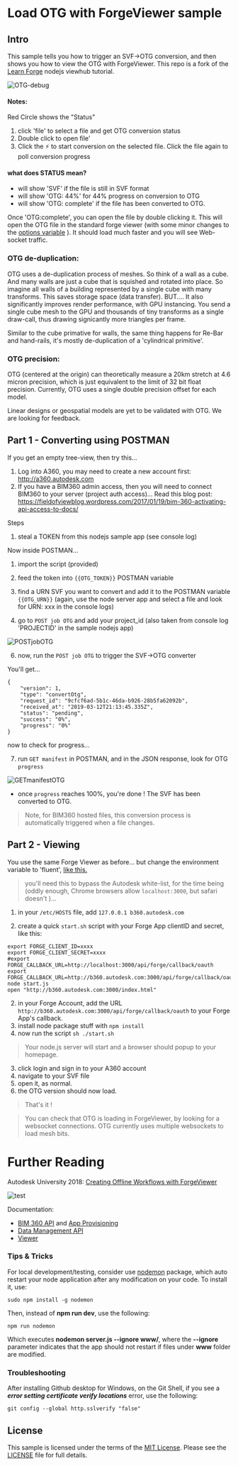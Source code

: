 # Load OTG with ForgeViewer sample



## Intro

This sample tells you how to trigger an SVF->OTG conversion, and then shows you how to view the OTG with ForgeViewer.  This repo is a fork of the [Learn Forge](http://learnforge.autodesk.io) nodejs viewhub tutorial.

![OTG-debug](https://user-images.githubusercontent.com/440241/56630579-ad02f580-6606-11e9-83e0-e213ff22ade0.png)

#### Notes:
Red Circle shows the "Status"
1. click 'file' to select a file and get OTG conversion status
2. Double click to open file'
3. Click the &#9889; to start conversion on the selected file.  Click the file again to poll conversion progress

#### what does STATUS mean?

- will show 'SVF' if the file is still in SVF format
- will show 'OTG: 44%' for 44% progress on conversion to OTG
- will show 'OTG: complete' if the file has been converted to OTG. 

Once 'OTG:complete', you can open the file by double clicking it.  This will open the OTG file in the standard forge viewer (with some minor changes to the [options variable](https://github.com/wallabyway/OTG-client-sample/blob/552c78b1fe8e1177f6694fd947a17fd189a8505b/public/js/ForgeViewer.js#L26-L29)
).  It should load much faster and you will see Web-socket traffic.



### OTG de-duplication:
OTG uses a de-duplication process of meshes.  So think of a wall as a cube.  And many walls are just a cube that is squished and rotated into place.   So imagine all walls of a building represented by a single cube with many transforms.   This saves storage space (data transfer).  BUT....
It also significantly improves render performance, with GPU instancing.  You send a single cube mesh to the GPU and thousands of tiny transforms as a single draw-call, thus drawing signicantly more triangles per frame.

Similar to the cube primative for walls, the same thing happens for Re-Bar and hand-rails, it's mostly de-duplication of a 'cylindrical primitive'.

### OTG precision:
OTG (centered at the origin) can theoretically measure a 20km stretch at 4.6 micron precision, which is just equivalent to the limit of 32 bit float precision.
Currently, OTG uses a single double precision offset for each model.

Linear designs or geospatial models are yet to be validated with OTG.  We are looking for feedback.


## Part 1 - Converting using POSTMAN

If you get an empty tree-view, then try this...
1. Log into A360, you may need to create a new account first: http://a360.autodesk.com
2. If you have a BIM360 admin access, then you will need to connect BIM360 to your server (project auth access)... Read this blog post: https://fieldofviewblog.wordpress.com/2017/01/19/bim-360-activating-api-access-to-docs/

Steps

1. steal a TOKEN from this nodejs sample app (see console log)

Now inside POSTMAN...

1. import the script (provided)
4. feed the token into `{{OTG_TOKEN}}` POSTMAN variable
5. find a URN SVF you want to convert and add it to the POSTMAN variable `{{OTG_URN}}` (again, use the node server app and select a file and look for URN: xxx in the console logs)

6. go to `POST job OTG` and add your project_id (also taken from console log 'PROJECTID' in the sample nodejs app)

<img alt="POSTjobOTG" src="https://user-images.githubusercontent.com/440241/54336971-c4ec6000-45ea-11e9-944e-b30cee2ccc6e.png">

6. now, run the `POST job OTG` to trigger the SVF->OTG converter

You'll get...

```
{
    "version": 1,
    "type": "convertOtg",
    "request_id": "9cfcf6ad-5b1c-46da-b926-28b5fa62092b",
    "received_at": "2019-03-12T21:13:45.335Z",
    "status": "pending",
    "success": "0%",
    "progress": "0%"
}
```

now to check for progress...

7. run `GET manifest` in POSTMAN, and in the JSON response, look for OTG `progress`

<img alt="GETmanifestOTG" src="https://user-images.githubusercontent.com/440241/54336970-c158d900-45ea-11e9-8100-d578eba1da42.png">

 - once `progress` reaches 100%, you're done !  The SVF has been converted to OTG.  

 > Note, for BIM360 hosted files, this conversion process is automatically triggered when a file changes.

## Part 2 - Viewing

You use the same Forge Viewer as before... but change the environment variable to 'fluent', [like this.](https://github.com/wallabyway/OTG-client-sample/blob/552c78b1fe8e1177f6694fd947a17fd189a8505b/public/js/ForgeViewer.js#L26-L29)


> you'll need this to bypass the Autodesk white-list, for the time being (oddly enough, Chrome browsers allow `localhost:3000`, but safari doesn't )...

1. in your `/etc/HOSTS` file, add `127.0.0.1 b360.autodesk.com`


2. create a quick `start.sh` script with your Forge App clientID and secret, like this:

```
export FORGE_CLIENT_ID=xxxx
export FORGE_CLIENT_SECRET=xxxx
#export FORGE_CALLBACK_URL=http://localhost:3000/api/forge/callback/oauth
export FORGE_CALLBACK_URL=http://b360.autodesk.com:3000/api/forge/callback/oauth
node start.js
open "http://b360.autodesk.com:3000/index.html"
```

2. in your Forge Account, add the URL `http://b360.autodesk.com:3000/api/forge/callback/oauth` to your Forge App's callback.
4. install node package stuff with `npm install`
4. now run the script `sh ./start.sh`

> Your node.js server will start and a browser should popup to your homepage.

3. click login and sign in to your A360 account
4. navigate to your SVF file
5. open it, as normal.
6. the OTG version should now load.  

> That's it ! 

> You can check that OTG is loading in ForgeViewer, by looking for a websocket connections.  OTG currently uses multiple websockets to load mesh bits.

# Further Reading



Autodesk University 2018: [Creating Offline Workflows with ForgeViewer](https://www.autodesk.com/autodesk-university/class/Creating-Flexible-Offline-Workflows-Using-Autodesk-Forge-2018)

![test](https://user-images.githubusercontent.com/440241/54336653-ded97300-45e9-11e9-8533-197b97460a39.jpg)


Documentation:

- [BIM 360 API](https://developer.autodesk.com/en/docs/bim360/v1/overview/) and [App Provisioning](https://forge.autodesk.com/blog/bim-360-docs-provisioning-forge-apps)
- [Data Management API](https://developer.autodesk.com/en/docs/data/v2/overview/)
- [Viewer](https://developer.autodesk.com/en/docs/viewer/v6)

### Tips & Tricks

For local development/testing, consider use [nodemon](https://www.npmjs.com/package/nodemon) package, which auto restart your node application after any modification on your code. To install it, use:

    sudo npm install -g nodemon

Then, instead of **npm run dev**, use the following:

    npm run nodemon

Which executes **nodemon server.js --ignore www/**, where the **--ignore** parameter indicates that the app should not restart if files under **www** folder are modified.

### Troubleshooting

After installing Github desktop for Windows, on the Git Shell, if you see a ***error setting certificate verify locations*** error, use the following:

    git config --global http.sslverify "false"

## License

This sample is licensed under the terms of the [MIT License](http://opensource.org/licenses/MIT). Please see the [LICENSE](LICENSE) file for full details.

